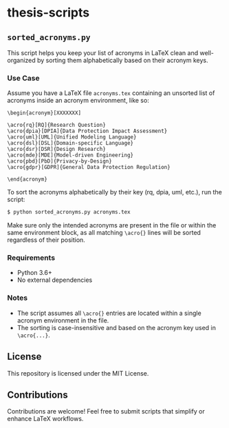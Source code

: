 # thesis-scripts

## `sorted_acronyms.py`
This script helps you keep your list of acronyms in LaTeX clean and well-organized by sorting them alphabetically based on their acronym keys.

### Use Case
Assume you have a LaTeX file `acronyms.tex` containing an unsorted list of acronyms inside an acronym environment, like so:

```TeX
\begin{acronym}[XXXXXXX]

\acro{rq}[RQ]{Research Question}
\acro{dpia}[DPIA]{Data Protection Impact Assessment}
\acro{uml}[UML]{Unified Modeling Language}
\acro{dsl}[DSL]{Domain-specific Language}
\acro{dsr}[DSR]{Design Research}
\acro{mde}[MDE]{Model-driven Engineering}
\acro{pbd}[PbD]{Privacy-by-Design}
\acro{gdpr}[GDPR]{General Data Protection Regulation}

\end{acronym}
```

To sort the acronyms alphabetically by their key (rq, dpia, uml, etc.), run the script:

```bash
$ python sorted_acronyms.py acronyms.tex
```
Make sure only the intended acronyms are present in the file or within the same environment block, as all matching `\acro{}` lines will be sorted regardless of their position.

### Requirements
- Python 3.6+
- No external dependencies

### Notes
- The script assumes all `\acro{}` entries are located within a single acronym environment in the file.
- The sorting is case-insensitive and based on the acronym key used in `\acro{...}`.

## License
This repository is licensed under the MIT License.

## Contributions
Contributions are welcome! Feel free to submit scripts that simplify or enhance LaTeX workflows.

